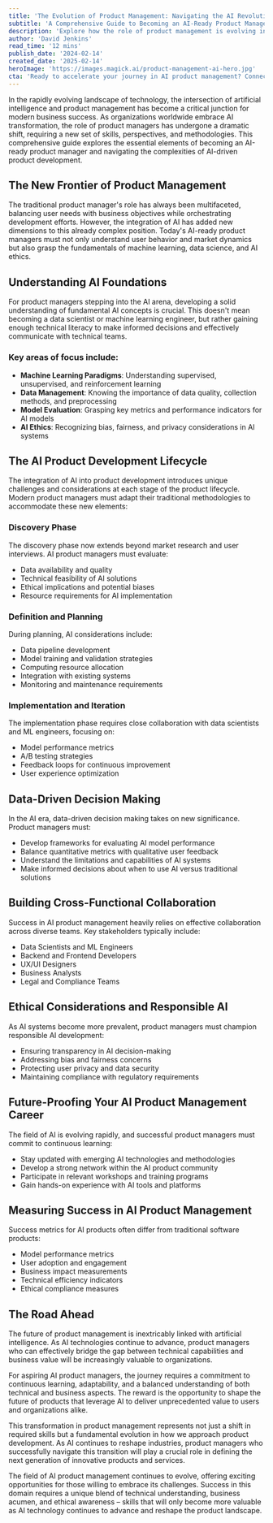 ```yaml
---
title: 'The Evolution of Product Management: Navigating the AI Revolution'
subtitle: 'A Comprehensive Guide to Becoming an AI-Ready Product Manager in 2024'
description: 'Explore how the role of product management is evolving in the age of AI. Learn essential skills, methodologies, and best practices for becoming an AI-ready product manager. From technical foundations to ethical considerations, discover what it takes to succeed in this rapidly changing field.'
author: 'David Jenkins'
read_time: '12 mins'
publish_date: '2024-02-14'
created_date: '2025-02-14'
heroImage: 'https://images.magick.ai/product-management-ai-hero.jpg'
cta: 'Ready to accelerate your journey in AI product management? Connect with us on LinkedIn at MagickAI to join a community of forward-thinking product leaders shaping the future of AI-driven innovation.'
---
```


In the rapidly evolving landscape of technology, the intersection of artificial intelligence and product management has become a critical junction for modern business success. As organizations worldwide embrace AI transformation, the role of product managers has undergone a dramatic shift, requiring a new set of skills, perspectives, and methodologies. This comprehensive guide explores the essential elements of becoming an AI-ready product manager and navigating the complexities of AI-driven product development.

## The New Frontier of Product Management

The traditional product manager's role has always been multifaceted, balancing user needs with business objectives while orchestrating development efforts. However, the integration of AI has added new dimensions to this already complex position. Today's AI-ready product managers must not only understand user behavior and market dynamics but also grasp the fundamentals of machine learning, data science, and AI ethics.

## Understanding AI Foundations

For product managers stepping into the AI arena, developing a solid understanding of fundamental AI concepts is crucial. This doesn't mean becoming a data scientist or machine learning engineer, but rather gaining enough technical literacy to make informed decisions and effectively communicate with technical teams.

### Key areas of focus include:
- **Machine Learning Paradigms**: Understanding supervised, unsupervised, and reinforcement learning
- **Data Management**: Knowing the importance of data quality, collection methods, and preprocessing
- **Model Evaluation**: Grasping key metrics and performance indicators for AI models
- **AI Ethics**: Recognizing bias, fairness, and privacy considerations in AI systems

## The AI Product Development Lifecycle

The integration of AI into product development introduces unique challenges and considerations at each stage of the product lifecycle. Modern product managers must adapt their traditional methodologies to accommodate these new elements:

### Discovery Phase
The discovery phase now extends beyond market research and user interviews. AI product managers must evaluate:
- Data availability and quality
- Technical feasibility of AI solutions
- Ethical implications and potential biases
- Resource requirements for AI implementation

### Definition and Planning
During planning, AI considerations include:
- Data pipeline development
- Model training and validation strategies
- Computing resource allocation
- Integration with existing systems
- Monitoring and maintenance requirements

### Implementation and Iteration
The implementation phase requires close collaboration with data scientists and ML engineers, focusing on:
- Model performance metrics
- A/B testing strategies
- Feedback loops for continuous improvement
- User experience optimization

## Data-Driven Decision Making

In the AI era, data-driven decision making takes on new significance. Product managers must:
- Develop frameworks for evaluating AI model performance
- Balance quantitative metrics with qualitative user feedback
- Understand the limitations and capabilities of AI systems
- Make informed decisions about when to use AI versus traditional solutions

## Building Cross-Functional Collaboration

Success in AI product management heavily relies on effective collaboration across diverse teams. Key stakeholders typically include:
- Data Scientists and ML Engineers
- Backend and Frontend Developers
- UX/UI Designers
- Business Analysts
- Legal and Compliance Teams

## Ethical Considerations and Responsible AI

As AI systems become more prevalent, product managers must champion responsible AI development:
- Ensuring transparency in AI decision-making
- Addressing bias and fairness concerns
- Protecting user privacy and data security
- Maintaining compliance with regulatory requirements

## Future-Proofing Your AI Product Management Career

The field of AI is evolving rapidly, and successful product managers must commit to continuous learning:
- Stay updated with emerging AI technologies and methodologies
- Develop a strong network within the AI product community
- Participate in relevant workshops and training programs
- Gain hands-on experience with AI tools and platforms

## Measuring Success in AI Product Management

Success metrics for AI products often differ from traditional software products:
- Model performance metrics
- User adoption and engagement
- Business impact measurements
- Technical efficiency indicators
- Ethical compliance measures

## The Road Ahead

The future of product management is inextricably linked with artificial intelligence. As AI technologies continue to advance, product managers who can effectively bridge the gap between technical capabilities and business value will be increasingly valuable to organizations.

For aspiring AI product managers, the journey requires a commitment to continuous learning, adaptability, and a balanced understanding of both technical and business aspects. The reward is the opportunity to shape the future of products that leverage AI to deliver unprecedented value to users and organizations alike.

This transformation in product management represents not just a shift in required skills but a fundamental evolution in how we approach product development. As AI continues to reshape industries, product managers who successfully navigate this transition will play a crucial role in defining the next generation of innovative products and services.

The field of AI product management continues to evolve, offering exciting opportunities for those willing to embrace its challenges. Success in this domain requires a unique blend of technical understanding, business acumen, and ethical awareness – skills that will only become more valuable as AI technology continues to advance and reshape the product landscape.